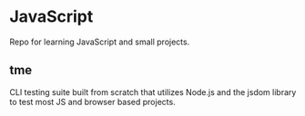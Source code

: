 # JavaScript
Repo for learning JavaScript and small projects.

## tme
CLI testing suite built from scratch that utilizes Node.js and the jsdom library to test most JS and browser based projects.
